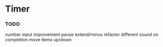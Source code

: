 # Timer

### TODO

number input improvement
pause
extend/minus refactor
different sound on completion
move items up/down
